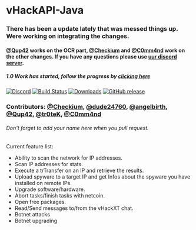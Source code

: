 # vHackAPI-Java

### There has been a update lately that was messed things up. Were working on integrating the changes.
#### [@Qup42](https://github.com/Qup42) works on the OCR part, [@Checkium](https://github.com/checkium) and [@C0mm4nd](https://github.com/C0mm4nd) work on the other changes. If you have any questions please use [uur discord server](https://discord.gg/PHgESQn).

##### 1.0 Work has started, follow the progress by [clicking here](https://github.com/vHack-API/vHackAPI-Java/projects/2)

[![Discord](https://img.shields.io/badge/Chat-%20on%20Discord-738bd7.svg?style=flat-square)](https://discord.gg/PHgESQn) [![Build Status](https://img.shields.io/travis/OlympicCode/vHackAPI-Java.svg?style=flat-square)](https://travis-ci.org/OlympicCode/vHackAPI-Java) [![Downloads](https://img.shields.io/github/downloads/OlympicCode/vHackAPI-Java/total.svg?style=flat-square)]() [![GitHub release](https://img.shields.io/github/release/OlympicCode/vHackAPI-Java.svg?style=flat-square)]()

### Contributors: [@Checkium](https://github.com/checkium), [@dude24760](https://github.com/dude24760), [@angelbirth](https://github.com/angelbirth), [@Qup42](https://github.com/Qup42), [@tr0teK](https://github.com/tr0teK), [@C0mm4nd](https://github.com/C0mm4nd)
###### Don't forget to add your name here when you pull request.
Current feature list:
- Ability to scan the network for IP addresses.
- Scan IP addresses for stats.
- Execute a trTransfer on an IP and retrieve the results.
- Upload spyware to a target IP and get Infos about the spyware you have installed on remote IPs.
- Upgrade software/hardware.
- Abort tasks/finish tasks with netcoin.
- Open free packages.
- Read/Send messages to/from the vHackXT chat.
- Botnet attacks
- Botnet upgrading
